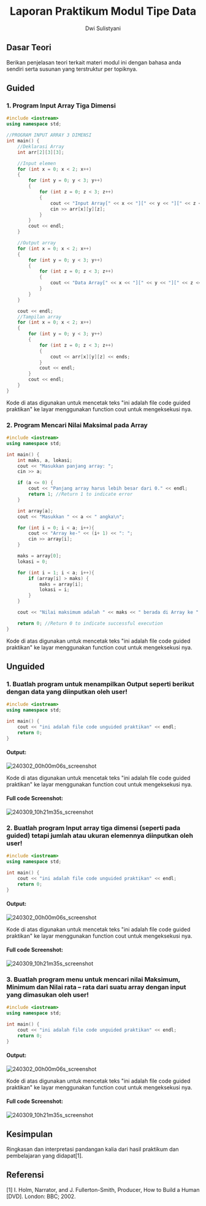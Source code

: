# <h1 align="center">Laporan Praktikum Modul Tipe Data</h1>
<p align="center">Dwi Sulistyani</p>

## Dasar Teori

Berikan penjelasan teori terkait materi modul ini dengan bahasa anda sendiri serta susunan yang terstruktur per topiknya.

## Guided 

### 1. Program Input Array Tiga Dimensi

```C++
#include <iostream>
using namespace std;

//PROGRAM INPUT ARRAY 3 DIMENSI
int main() {
	//Deklarasi Array
	int arr[2][3][3];

	//Input elemen
	for (int x = 0; x < 2; x++)
	{
		for (int y = 0; y < 3; y++)
		{
			for (int z = 0; z < 3; z++)
			{
				cout << "Input Array[" << x << "][" << y << "][" << z << "] = ";
				cin >> arr[x][y][z];
			}
		}
		cout << endl;
	}

	//Output array
	for (int x = 0; x < 2; x++)
	{
		for (int y = 0; y < 3; y++)
		{
			for (int z = 0; z < 3; z++)
			{
				cout << "Data Array[" << x << "][" << y << "][" << z << "] = " << arr[x][y][z] << endl;
			}
		} 
	}

	cout << endl;
	//Tampilan array
	for (int x = 0; x < 2; x++)
	{
		for (int y = 0; y < 3; y++)
		{
			for (int z = 0; z < 3; z++)
			{
				cout << arr[x][y][z] << ends;
			}
			cout << endl;
		}
		cout << endl;
	}
}
```
Kode di atas digunakan untuk mencetak teks "ini adalah file code guided praktikan" ke layar menggunakan function cout untuk mengeksekusi nya.

### 2. Program Mencari Nilai Maksimal pada Array

```C++
#include <iostream>
using namespace std;

int main() {
	int maks, a, lokasi;
	cout << "Masukkan panjang array: ";
	cin >> a;

	if (a <= 0) {
		cout << "Panjang array harus lebih besar dari 0." << endl;
		return 1; //Return 1 to indicate error
	}

	int array[a];
	cout << "Masukkan " << a << " angka\n";

	for (int i = 0; i < a; i++){
		cout << "Array ke-" << (i+ 1) << ": ";
		cin >> array[i];
	}

	maks = array[0];
	lokasi = 0;

	for (int i = 1; i < a; i++){
		if (array[i] > maks) {
			maks = array[i];
			lokasi = i;
		}
	}

	cout << "Nilai maksimum adalah " << maks << " berada di Array ke " << (lokasi + 1) << endl;

	return 0; //Return 0 to indicate successful execution 
}
```
Kode di atas digunakan untuk mencetak teks "ini adalah file code guided praktikan" ke layar menggunakan function cout untuk mengeksekusi nya.

## Unguided 

### 1. Buatlah program untuk menampilkan Output seperti berikut dengan data yang diinputkan oleh user!

```C++
#include <iostream>
using namespace std;

int main() {
    cout << "ini adalah file code unguided praktikan" << endl;
    return 0;
}
```
#### Output:
![240302_00h00m06s_screenshot](https://github.com/suxeno/Struktur-Data-Assignment/assets/111122086/6d1727a8-fb77-4ecf-81ff-5de9386686b7)

Kode di atas digunakan untuk mencetak teks "ini adalah file code guided praktikan" ke layar menggunakan function cout untuk mengeksekusi nya.

#### Full code Screenshot:
![240309_10h21m35s_screenshot](https://github.com/suxeno/Struktur-Data-Assignment/assets/111122086/41e9641c-ad4e-4e50-9ca4-a0215e336b04)


### 2. Buatlah program Input array tiga dimensi (seperti pada guided) tetapi jumlah atau ukuran elemennya diinputkan oleh user!

```C++
#include <iostream>
using namespace std;

int main() {
    cout << "ini adalah file code unguided praktikan" << endl;
    return 0;
}
```
#### Output:
![240302_00h00m06s_screenshot](https://github.com/suxeno/Struktur-Data-Assignment/assets/111122086/6d1727a8-fb77-4ecf-81ff-5de9386686b7)

Kode di atas digunakan untuk mencetak teks "ini adalah file code guided praktikan" ke layar menggunakan function cout untuk mengeksekusi nya.

#### Full code Screenshot:
![240309_10h21m35s_screenshot](https://github.com/suxeno/Struktur-Data-Assignment/assets/111122086/41e9641c-ad4e-4e50-9ca4-a0215e336b04)


### 3. Buatlah program menu untuk mencari nilai Maksimum, Minimum dan Nilai rata – rata dari suatu array dengan input yang dimasukan oleh user!

```C++
#include <iostream>
using namespace std;

int main() {
    cout << "ini adalah file code unguided praktikan" << endl;
    return 0;
}
```
#### Output:
![240302_00h00m06s_screenshot](https://github.com/suxeno/Struktur-Data-Assignment/assets/111122086/6d1727a8-fb77-4ecf-81ff-5de9386686b7)

Kode di atas digunakan untuk mencetak teks "ini adalah file code guided praktikan" ke layar menggunakan function cout untuk mengeksekusi nya.

#### Full code Screenshot:
![240309_10h21m35s_screenshot](https://github.com/suxeno/Struktur-Data-Assignment/assets/111122086/41e9641c-ad4e-4e50-9ca4-a0215e336b04)


## Kesimpulan
Ringkasan dan interpretasi pandangan kalia dari hasil praktikum dan pembelajaran yang didapat[1].

## Referensi
[1] I. Holm, Narrator, and J. Fullerton-Smith, Producer, How to Build a Human [DVD]. London: BBC; 2002.